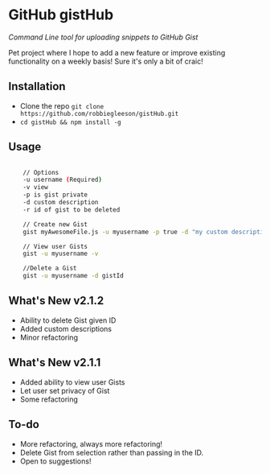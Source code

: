 # GitHub gistHub

*Command Line tool for uploading snippets to GitHub Gist*

Pet project where I hope to add a new feature or improve existing functionality on a weekly basis! Sure it's only a bit of craic!

## Installation
- Clone the repo `git clone https://github.com/robbiegleeson/gistHub.git`
- `cd gistHub && npm install -g`

## Usage



```bash

    // Options
    -u username (Required)
    -v view
    -p is gist private
    -d custom description
    -r id of gist to be deleted

    // Create new Gist
    gist myAwesomeFile.js -u myusername -p true -d "my custom description"

    // View user Gists
    gist -u myusername -v

    //Delete a Gist
    gist -u myusername -d gistId
```

## What's New v2.1.2
- Ability to delete Gist given ID
- Added custom descriptions
- Minor refactoring

## What's New v2.1.1
- Added ability to view user Gists
- Let user set privacy of Gist
- Some refactoring

## To-do
- More refactoring, always more refactoring!
- Delete Gist from selection rather than passing in the ID.
- Open to suggestions!

